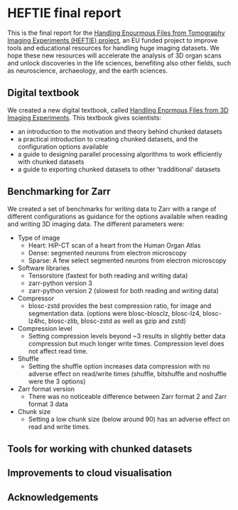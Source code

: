 # HEFTIE final report

This is the final report for the [Handling Enourmous Files from Tomography Imaging Experiments (HEFTIE) project](https://oscars-project.eu/projects/heftie-handling-enormous-files-tomographic-imaging-experiments), an EU funded project to improve tools and educational resources for handling huge imaging datasets.
We hope these new resources will accelerate the analysis of 3D organ scans and unlock discoveries in the life sciences, benefiting also other fields, such as neuroscience, archaeology, and the earth sciences.

## Digital textbook

We created a new digital textbook, called [Handling Enormous Files from 3D Imaging Experiments](https://heftie-textbook.readthedocs.io/).
This textbook gives scientists:

- an introduction to the motivation and theory behind chunked datasets
- a practical introduction to creating chunked datasets, and the configuration options available
- a guide to designing parallel processing algorithms to work efficiently with chunked datasets
- a guide to exporting chunked datasets to other 'tradditional' datasets

## Benchmarking for Zarr

We created a set of benchmarks for writing data to Zarr with a range of different configurations as guidance for the options available when reading and writing 3D imaging data.
The different parameters were:

- Type of image
  - Heart: HiP-CT scan of a heart from the Human Organ Atlas
  - Dense: segmented neurons from electron microscopy
  - Sparse: A few select segmented neurons from electron microscopy
- Software libraries
  - Tensorstore (fastest for both reading and writing data)
  - zarr-python version 3
  - zarr-python version 2 (slowest for both reading and writing data)
- Compressor
  - blosc-zstd provides the best compression ratio, for image and segmentation data. (options were blosc-blosclz, blosc-lz4, blosc-lz4hc, blosc-zlib, blosc-zstd as well as gzip and zstd)
- Compression level
  - Setting compression levels beyond ~3 results in slightly better data compression but much longer write times. Compression level does not affect read time.
- Shuffle
  - Setting the shuffle option increases data compression with no adverse effect on read/write times (shuffle, bitshuffle and noshuffle were the 3 options)
- Zarr format version
  - There was no noticeable difference between Zarr format 2 and Zarr format 3 data
- Chunk size
  - Setting a low chunk size (below around 90) has an adverse effect on read and write times.

## Tools for working with chunked datasets

## Improvements to cloud visualisation

## Acknowledgements
